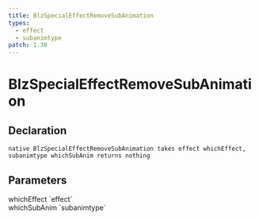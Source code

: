 ```yaml
---
title: BlzSpecialEffectRemoveSubAnimation
types:
  - effect
  - subanimtype
patch: 1.30
---
```


# BlzSpecialEffectRemoveSubAnimation

## Declaration

```
native BlzSpecialEffectRemoveSubAnimation takes effect whichEffect, subanimtype whichSubAnim returns nothing
```

## Parameters
<dl>
  <dt>whichEffect `effect`</dt>
  <dd></dd>

  <dt>whichSubAnim `subanimtype`</dt>
  <dd></dd>
</dl>